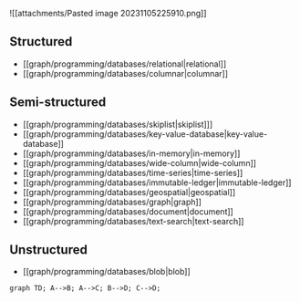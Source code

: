 ![[attachments/Pasted image 20231105225910.png]]
## Structured
- [[graph/programming/databases/relational|relational]]
- [[graph/programming/databases/columnar|columnar]]
## Semi-structured
- [[graph/programming/databases/skiplist|skiplist]]]
- [[graph/programming/databases/key-value-database|key-value-database]]
- [[graph/programming/databases/in-memory|in-memory]]
- [[graph/programming/databases/wide-column|wide-column]]
- [[graph/programming/databases/time-series|time-series]]
- [[graph/programming/databases/immutable-ledger|immutable-ledger]]
- [[graph/programming/databases/geospatial|geospatial]]
- [[graph/programming/databases/graph|graph]]
- [[graph/programming/databases/document|document]]
- [[graph/programming/databases/text-search|text-search]]
## Unstructured
- [[graph/programming/databases/blob|blob]]


```mermaid
graph TD; A-->B; A-->C; B-->D; C-->D;
```
